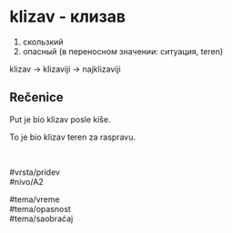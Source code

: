 # klizav - клизав

1. скользкий  
2. опасный (в переносном значении: ситуация, teren)

klizav → klizaviji → najklizaviji

## Rečenice

Put je bio klizav posle kiše.

To je bio klizav teren za raspravu.

<br>

#vrsta/pridev  
#nivo/A2  

#tema/vreme  
#tema/opasnost  
#tema/saobraćaj
